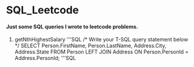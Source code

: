 # SQL_Leetcode
#### Just some SQL queries I wrote to leetcode problems.

1.	getNthHighestSalary
'''SQL
/* Write your T-SQL query statement below */
SELECT Person.FirstName, Person.LastName, Address.City, Address.State
FROM Person LEFT JOIN Address 
ON Person.PersonId = Address.PersonId;
'''SQL
